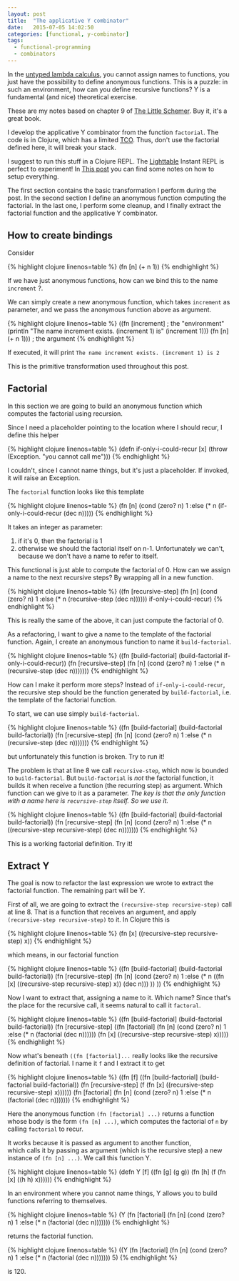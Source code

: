 ```yaml
---
layout: post
title:  "The applicative Y combinator"
date:   2015-07-05 14:02:50
categories: [functional, y-combinator]
tags:
  - functional-programming
  - combinators
---
```


In the [untyped lambda calculus][wiki-lambda], you cannot assign names to functions,
you just have the possibility to define anonymous functions.
This is a puzzle: in such an environment, how can you define recursive functions? Y is a fundamental (and nice) theoretical exercise.

These are my notes based on chapter 9 of [The Little Schemer][little-schemer].
Buy it, it's a great book.

I develop the applicative Y combinator from the function
`factorial`.
The code is in Clojure, which has a limited [TCO][tail-call].
Thus, don't use the factorial defined here, it will break your stack.


I suggest to run this stuff in a Clojure REPL. The [Lighttable][lighttable] Instant REPL is perfect to experiment!
In [This post][clojure-intro] you can find some notes on how to setup everything.

The first section contains the basic transformation I perform
during the post. In the second section I define an anonymous function computing the factorial. In the last one, I perform some cleanup, and I finally extract the factorial function and the applicative Y combinator.

## How to create bindings

Consider

{% highlight clojure linenos=table %}
(fn [n] (+ n 1))
{% endhighlight %}

If we have just anonymous functions, how can we bind this to the name `increment` ?.

We can simply create a new anonymous function, which takes `increment` as parameter,
and we pass the anonymous function  above as argument.

{% highlight clojure linenos=table %}
((fn [increment]   ; the "environment"
  (println "The name increment exists. (increment 1) is" (increment 1)))
(fn [n] (+ n 1))) ; the argument
{% endhighlight %}

If executed, it will print `The name increment exists. (increment 1) is 2`

This is the primitive transformation used throughout this post.

## Factorial

In this section we are going to build an anonymous function
which computes the factorial using recursion.

Since I need a placeholder pointing to the location where I should recur, I define this helper

{% highlight clojure linenos=table %}
(defn if-only-i-could-recur [x] (throw (Exception. "you cannot call me")))
{% endhighlight %}

I couldn't, since I cannot name things, but it's just a placeholder. If invoked, it will raise an Exception.

The `factorial` function looks like this template

{% highlight clojure linenos=table %}
(fn [n]
  (cond
   (zero? n) 1
   :else (* n
            (if-only-i-could-recur (dec n)))))
{% endhighlight %}

It takes an integer as parameter:
1.  if it's 0, then the factorial is 1
2.  otherwise we should the factorial itself on n-1. Unfortunately we can't, because we don't have a name to refer to itself.

This functional is just able to compute the factorial of 0.
How can we assign a name to the next recursive steps? By wrapping all in a new function.

{% highlight clojure linenos=table %}
((fn [recursive-step]
  (fn [n]
    (cond
     (zero? n) 1
     :else (* n
              (recursive-step (dec n))))))
 if-only-i-could-recur)
{% endhighlight %}

This is really the same of the above, it can just compute the factorial of 0.

As a refactoring, I want to give a name to the template of the factorial function. Again, I create an anonymous function to name it  `build-factorial`.

{% highlight clojure linenos=table %}
((fn [build-factorial]
   (build-factorial if-only-i-could-recur))
 (fn [recursive-step]
  (fn [n]
    (cond
     (zero? n) 1
     :else (* n
              (recursive-step (dec n)))))))
{% endhighlight %}

How can I make it perform more steps? Instead of `if-only-i-could-recur`, the recursive step should be  the function generated by `build-factorial`, i.e. the template of
the factorial function.

To start, we can use simply `build-factorial`.

{% highlight clojure linenos=table %}
((fn [build-factorial]
   (build-factorial build-factorial))
 (fn [recursive-step]
  (fn [n]
    (cond
     (zero? n) 1
     :else (* n
              (recursive-step
               (dec n)))))))
{% endhighlight %}

but unfortunately this function is broken. Try to run it!

The problem is that at line 8 we call `recursive-step`, which
now is bounded to `build-factorial`. But `build-factorial` is *not* the factorial function, it builds it when receive a function (the recurring step) as argument.
Which function can we give to it as a parameter. *The key is that the only function with a name here is `recursive-step` itself.
So we use it.*

{% highlight clojure linenos=table %}
((fn [build-factorial]
   (build-factorial build-factorial))
 (fn [recursive-step]
  (fn [n]
    (cond
     (zero? n) 1
     :else (* n
              ((recursive-step recursive-step)
               (dec n)))))))
{% endhighlight %}

This is a working factorial definition. Try it!

## Extract Y
The goal is now to refactor the last expression we wrote to extract the factorial function. The remaining part will be Y.

First of all, we are going to extract the  `(recursive-step recursive-step)` call at line 8.
That is a function that receives an argument, and apply   `(recursive-step recursive-step)` to it. In Clojure this is

{% highlight clojure linenos=table %}
(fn [x] ((recursive-step recursive-step) x))
{% endhighlight %}

which means, in our factorial function

{% highlight clojure linenos=table %}
((fn [build-factorial]
  (build-factorial build-factorial))
(fn [recursive-step]
 (fn [n]
   (cond
    (zero? n) 1
    :else (* n
             ((fn [x] ((recursive-step recursive-step) x))
             (dec n)))
   ))
 ))
{% endhighlight %}

Now I want to extract that, assigning a name to it. Which name? Since that's the place for the recursive call, it seems natural to call it `factoral`.

{% highlight clojure linenos=table %}
((fn [build-factorial]
  (build-factorial build-factorial))
(fn [recursive-step]
  ((fn [factorial]
    (fn [n]
      (cond
       (zero? n) 1
       :else (* n
             (factorial
             (dec n))))))
   (fn [x] ((recursive-step recursive-step) x)))))
{% endhighlight %}

Now what's beneath `((fn [factorial]...` really looks like the recursive definition of factorial.
  I name it `f` and I extract it to get

  {% highlight clojure linenos=table %}
  ((fn [f]
     ((fn [build-factorial]
        (build-factorial build-factorial))
      (fn [recursive-step]
        (f
         (fn [x] ((recursive-step recursive-step) x))))))
   (fn [factorial]
     (fn [n]
       (cond
        (zero? n) 1
        :else (* n
                 (factorial
                  (dec n)))))))
  {% endhighlight %}

Here the anonymous function `(fn [factorial] ...)` returns
a function whose body is the form `(fn [n] ...)`, which computes the factorial of `n` by calling `factorial` to recur.

It works because it is passed as argument to another function,  
  which calls it by passing as argument (which is the recursive step) a new instance of `(fn [n] ...)`. We call this function Y.

  {% highlight clojure linenos=table %}
  (defn Y
    [f]
    ((fn [g] (g g))
     (fn [h]
       (f
        (fn [x] ((h h) x))))))
  {% endhighlight %}

  In an environment where you cannot name things, Y allows you to build functions referring to themselves.

{% highlight clojure linenos=table %}
  (Y
  (fn [factorial]
    (fn [n]
      (cond
       (zero? n) 1
       :else (* n
                (factorial
                 (dec n)))))))
 {% endhighlight %}

 returns the factorial function.

 {% highlight clojure linenos=table %}
 ((Y
  (fn [factorial]
    (fn [n]
      (cond
       (zero? n) 1
       :else (* n
                (factorial
                 (dec n)))))))
 5)
{% endhighlight %}

is 120.

[wiki-lambda]:  https://en.wikipedia.org/wiki/Lambda_calculus
[little-schemer]: https://mitpress.mit.edu/books/little-schemer
[tail-call]:  https://en.wikipedia.org/wiki/Tail_call
[lighttable]: http://lighttable.com/
[clojure-intro]: /clojure/intro
